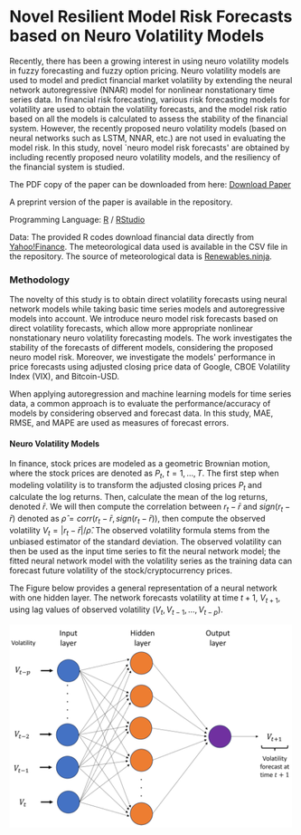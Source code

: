 # Novel Resilient Model Risk Forecasts based on Neuro Volatility Models

Recently, there has been a growing interest in using neuro volatility models in fuzzy forecasting and fuzzy option pricing. Neuro volatility models are used to model and predict financial market volatility by extending the neural network autoregressive (NNAR) model for nonlinear nonstationary time series data. In financial risk forecasting, various risk forecasting models for volatility are used to obtain the volatility forecasts, and the model risk ratio based on all the models is calculated to assess the stability of the financial system. However, the recently proposed neuro volatility models (based on neural networks such as LSTM, NNAR, etc.) are not used in evaluating the model risk. In this study, novel `neuro model risk forecasts' are obtained by including recently proposed neuro volatility models, and the resiliency of the financial system is studied.

The PDF copy of the paper can be downloaded from here: [Download Paper](https://ieeexplore.ieee.org/abstract/document/9918212) 

A preprint version of the paper is available in the repository.

Programming Language: [R](https://cran.r-project.org/bin/windows/base/) / [RStudio](https://posit.co/downloads/)

Data: The provided R codes download financial data directly from [Yahoo!Finance](https://ca.finance.yahoo.com/). The meteorological data used is available in the CSV file in the repository. The source of meteorological data is [Renewables.ninja](https://www.renewables.ninja/).

### Methodology

The novelty of this study is to obtain direct volatility forecasts using neural network models while taking basic time series models and autoregressive models into account. 
We introduce neuro model risk forecasts based on direct volatility forecasts, which allow more appropriate nonlinear nonstationary neuro volatility forecasting models. The work investigates the stability of the forecasts of different models, considering the proposed neuro model risk. Moreover, we investigate the models' performance in price forecasts using adjusted closing price data of Google, CBOE Volatility Index (VIX), and Bitcoin-USD.

When applying autoregression and machine learning models for time series data, a common approach is to evaluate the performance/accuracy of models by considering observed and forecast data. In this study, MAE, RMSE, and MAPE are used as measures of forecast errors.

#### Neuro Volatility Models

In finance, stock prices are modeled as a geometric Brownian motion, where the stock prices are denoted as $P_t$, $t = 1, \ldots, T$. 
The first step when modeling volatility is to transform the adjusted closing prices $P_t$ and calculate the log returns. Then, calculate the mean of the log returns, denoted $\bar{r}$. 
We will then compute the correlation between $r_t-\bar{r}$ and $sign(r_t-\bar{r})$ denoted as $\hat{\rho} = corr(r_t-\bar{r}, sign(r_t-\bar{r}))$, then compute the observed volatility $V_t = |r_t-\bar{r}|/\hat{\rho}$. The observed volatility formula stems from the unbiased estimator of the standard deviation.
The observed volatility can then be used as the input time series to fit the neural network model; the fitted neural network model with the volatility series as the training data can forecast future volatility of the stock/cryptocurrency prices.

The Figure below provides a general representation of a neural network with one hidden layer. The network forecasts volatility at time $t+1,$ $V_{t+1},$ using lag values of observed volatility ($V_{t}, V_{t-1}, \ldots , V_{t-p}$).

<img src="Images/NeuroVolatilityModel.png" alt="Neuro Volatility Model" width="500"/>




